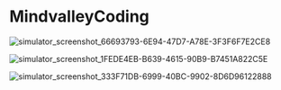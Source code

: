 # MindvalleyCoding
![simulator_screenshot_66693793-6E94-47D7-A78E-3F3F6F7E2CE8](https://github.com/mohd14shoeb/MindvalleyCoding/assets/892742/1e3c9684-4b5a-429f-bda6-bf7813a599b7)

![simulator_screenshot_1FEDE4EB-B639-4615-90B9-B7451A822C5E](https://github.com/mohd14shoeb/MindvalleyCoding/assets/892742/2f30ae5f-a4a6-4360-90c9-76d07ea2bf15)

![simulator_screenshot_333F71DB-6999-40BC-9902-8D6D96122888](https://github.com/mohd14shoeb/MindvalleyCoding/assets/892742/6c431529-2061-4818-bd8e-0e68bd388182)
